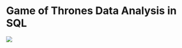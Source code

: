 # Game of Thrones Data Analysis in SQL

![](https://www.amazon.com.tr/Game-Thrones-Poster-You-Maxi/dp/B00892PXY4)


